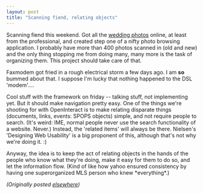 ```yaml
---
layout: post
title: "Scanning fiend, relating objects"
---
```




<p>Scanning fiend this weekend. Got all the <a
href="http://www.cwinters.com/wedding/">wedding photos</a>
online, at least from the professional, and created step one
of a nifty photo browsing application. I probably have more
than 400 photos scanned in (old and new) and the only thing
stopping me from doing many, many more is the task of
organizing them. This project should take care of that.

<p>Faxmodem got fried in a rough electrical storm a few days
ago. I am <b>so</b> bummed about that. I suppose I'm lucky
that nothing happened to the DSL 'modem'....

<p>Cool stuff with the framework on friday -- talking stuff,
not implementing yet. But it should make navigation pretty
easy. One of the things we're shooting for with OpenInteract
is to make relating disparate things (documents, links,
events: SPOPS objects) simple,
and not require people to search. (It's weird: IME, normal
people never use the search functionality of a website.
Never.) Instead, the 'related items' will always be there.
Nielsen's 'Designing Web Usability' is a big proponent of
this, although that's not why we're doing it. :)

<p>Anyway, the idea is to keep the act of relating objects
in the hands
of the people who know what they're doing, make it easy for
them to do so, and let the information flow. (Kind of like
how yahoo ensured consistency by having one superorganized
MLS person who knew *everything*.) 

<p><em>(Originally posted <a href="http://www.advogato.org/person/cwinters/diary.html?start=12">elsewhere</a>)</em></p>


